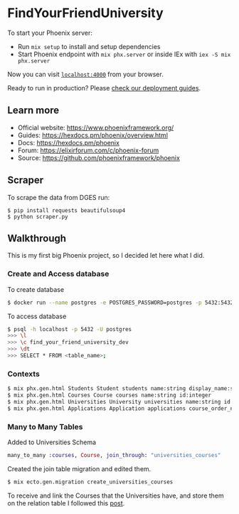 # FindYourFriendUniversity

To start your Phoenix server:

  * Run `mix setup` to install and setup dependencies
  * Start Phoenix endpoint with `mix phx.server` or inside IEx with `iex -S mix phx.server`

Now you can visit [`localhost:4000`](http://localhost:4000) from your browser.

Ready to run in production? Please [check our deployment guides](https://hexdocs.pm/phoenix/deployment.html).

## Learn more

  * Official website: https://www.phoenixframework.org/
  * Guides: https://hexdocs.pm/phoenix/overview.html
  * Docs: https://hexdocs.pm/phoenix
  * Forum: https://elixirforum.com/c/phoenix-forum
  * Source: https://github.com/phoenixframework/phoenix

## Scraper

To scrape the data from DGES run:

```
$ pip install requests beautifulsoup4
$ python scraper.py
```

## Walkthrough

This is my first big Phoenix project, so I decided let here what I did.

### Create and Access database

To create database

```bash
$ docker run --name postgres -e POSTGRES_PASSWORD=postgres -p 5432:5432 -d postgres
```

To access database

```bash
$ psql -h localhost -p 5432 -U postgres
>>> \l
>>> \c find_your_friend_university_dev
>>> \dt
>>> SELECT * FROM <table_name>;
```

### Contexts

```bash
$ mix phx.gen.html Students Student students name:string display_name:string civil_id:string
$ mix phx.gen.html Courses Course courses name:string id:integer
$ mix phx.gen.html Universities University universities name:string id:integer is_polytechnic:boolean
$ mix phx.gen.html Applications Application applications course_order_num:integer candidature_grade:integer exams_grades:integer _12grade:integer _11grade:integer student_option_number:integer placed:boolean year:integer phase:integer university:references:universities course:references:courses student:references:students
```

### Many to Many Tables

Added to Universities Schema

```elixir
many_to_many :courses, Course, join_through: "universities_courses"
```

Created the join table migration and edited them.

```bash
$ mix ecto.gen.migration create_universities_courses
```

To receive and link the Courses that the Universities have, and store them on the relation table I followed this [post](https://dev.to/ricardoruwer/many-to-many-associations-in-elixir-and-phoenix-21pm).
